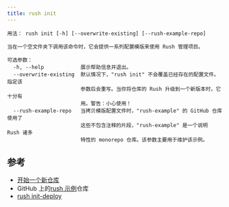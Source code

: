 ```yaml
---
title: rush init
---
```


```
用法： rush init [-h] [--overwrite-existing] [--rush-example-repo]

当在一个空文件夹下调用该命令时，它会提供一系列配置模版来使用 Rush 管理项目。

可选参数：
  -h, --help            展示帮助信息并退出。
  --overwrite-existing  默认情况下，"rush init" 不会覆盖已经存在的配置文件。指定该
                        参数后会重写。当你将仓库的 Rush 升级到一个新版本时，它十分有
                        用。警告：小心使用！
  --rush-example-repo   当拷贝模版配置文件时，"rush-example" 的 GitHub 仓库使用了
                        这些不包含注释的片段，"rush-example" 是一个说明 Rush 诸多
                        特性的 monorepo 仓库。该参数主要用于维护该示例。
```

## 参考

- [开始一个新仓库](../../maintainer/setup_new_repo)
- GitHub 上的[rush 示例](https://github.com/microsoft/rush-example)仓库
- [rush init-deploy](../../commands/rush_init-deploy)

